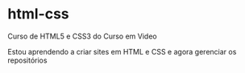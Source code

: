 # html-css
 Curso de HTML5 e CSS3 do Curso em Video

Estou aprendendo a criar sites em HTML e CSS e agora gerenciar os repositórios